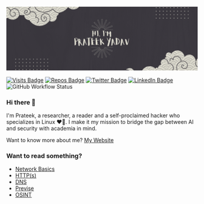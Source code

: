 [![kk's GitHub Banner](./assets/GitHubHeader.png)](https://nottunnellove.tk)

[![Visits Badge](https://badges.pufler.dev/visits/kkYrusobad/kkYrusobad/)](https:nottunnellove.tk)
[![Repos Badge](https://badges.pufler.dev/repos/kkYrusobad)](https://github.com/kkYrusobad?tab=repositories)
[![Twitter Badge](https://img.shields.io/badge/Twitter-Profile-informational?style=flat&logo=twitter&logoColor=white&color=1CA2F1)](https://twitter.com/kkYrusobad)
[![LinkedIn Badge](https://img.shields.io/badge/LinkedIn-Profile-informational?style=flat&logo=linkedin&logoColor=white&color=0D76A8)](https://www.linkedin.com/in/kkYrusobad/)
![GitHub Workflow Status](https://img.shields.io/github/workflow/status/kkYrusobad/kkYrusobad/Latest%20blog%20post%20workflow)

### Hi there 👋

I'm Prateek, a researcher, a reader and a self-proclaimed hacker who specializes in Linux ❤️🐧. I make it my mission to bridge the gap between AI and security with academia in mind.

Want to know more about me? [My Website](https://unitarity.netlify.app)  

### Want to read something?
<!-- BLOG-POST-LIST:START -->
 - [Network Basics](https://unitarity.netlify.app/en/posts/netbasics/)
 - [HTTP&lpar;s&rpar;](https://unitarity.netlify.app/en/posts/http/)
 - [DNS](https://unitarity.netlify.app/en/posts/dns/)
 - [Previse](https://unitarity.netlify.app/en/posts/previse/)
 - [OSINT](https://unitarity.netlify.app/en/posts/osint/)<!-- BLOG-POST-LIST:END -->

